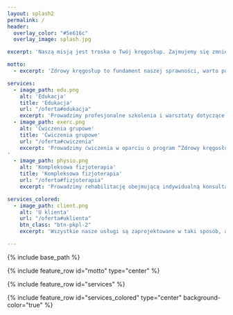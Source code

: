 ```yaml
---
layout: splash2
permalink: /
header:
  overlay_color: "#5e616c"
  overlay_image: splash.jpg

excerpt: 'Naszą misją jest troska o Twój kręgosłup. Zajmujemy się zmniejszaniem ryzyka dolegliwości bólowych kręgosłupa, poprawą komfortu pracy siedzącej, <nobr>a przez to</nobr> wpływamy na jakość Twojego życia.'

motto:
  - excerpt: 'Zdrowy kręgosłup to fundament naszej sprawności, warto poświęcić mu czas.'

services:
  - image_path: edu.png
    alt: 'Edukacja'
    title: 'Edukacja'
    url: "/oferta#edukacja"
    excerpt: 'Prowadzimy profesjonalne szkolenia i warsztaty dotyczące funkcjonowania, profilaktyki schorzeń i higieny kręgosłupa. Uczymy jak poprawnie i efektywnie ćwiczyć, również w warunkach biurowych.'
  - image_path: exerc.png
    alt: 'Ćwiczenia grupowe'
    title: 'Ćwiczenia grupowe'
    url: "/oferta#cwiczenia"
    excerpt: 'Prowadzimy ćwiczenia w oparciu o program “Zdrowy kręgosłup” oraz metodę Pilates. Proponowana forma zajęć gimnastycznych ma charakter zarówno profilaktyczny jak i terapeutyczny w zakresie higieny kręgosłupa.
'
  - image_path: physio.png
    alt: 'Kompleksowa fizjoterapia'
    title: 'Kompleksowa fizjoterapia'
    url: "/oferta#fizjoterapia"
    excerpt: 'Prowadzimy rehabilitację obejmującą indywidualną konsultację oraz fachową terapię dostosowaną do potrzeb pacjenta. W zakresie fizjoterapii zajmujemy się całym układem ruchu.'

services_colored:
  - image_path: client.png
    alt: 'U klienta'
    url: "/oferta#uklienta"
    btn_class: "btn-pkpl-2"
    excerpt: 'Wszystkie nasze usługi są zaprojektowane w taki sposób, aby mogły być realizowane w siedzibie klienta. Dysponujemy profesjonalnym mobilnym sprzętem do prowadzenia szkoleń, ćwiczeń i fizjoterapii.'

---
```


{% include base_path %}

{% include feature_row id="motto" type="center" %}

{% include feature_row id="services" %}

{% include feature_row id="services_colored" type="center" background-color="true" %}

